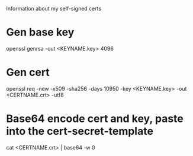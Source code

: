 Information about my self-signed certs

# Gen base key
openssl genrsa -out <KEYNAME.key> 4096

# Gen cert
openssl req -new -x509 -sha256 -days 10950 -key <KEYNAME.key> -out <CERTNAME.crt> -utf8

# Base64 encode cert and key, paste into the cert-secret-template
cat <CERTNAME.crt> | base64 -w 0

